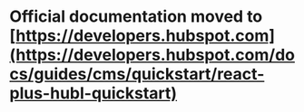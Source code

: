 # Official documentation moved to [https://developers.hubspot.com](https://developers.hubspot.com/docs/guides/cms/quickstart/react-plus-hubl-quickstart)
